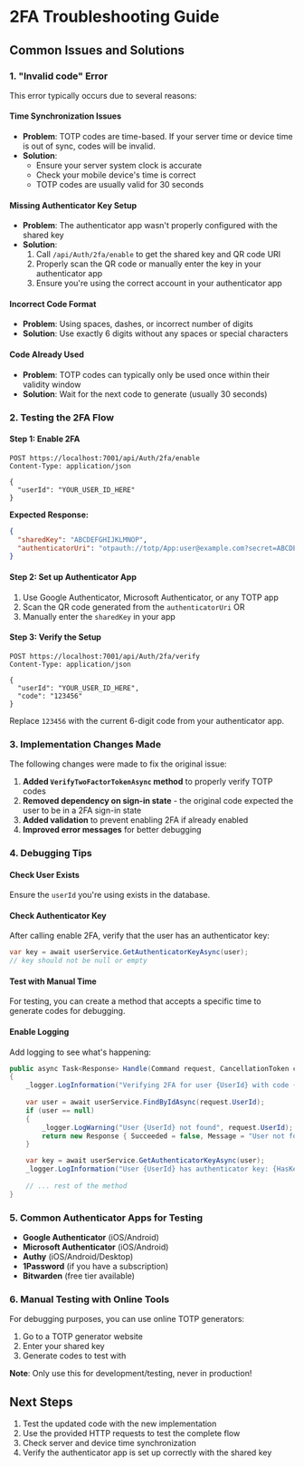 # 2FA Troubleshooting Guide

## Common Issues and Solutions

### 1. "Invalid code" Error

This error typically occurs due to several reasons:

#### **Time Synchronization Issues**
- **Problem**: TOTP codes are time-based. If your server time or device time is out of sync, codes will be invalid.
- **Solution**: 
  - Ensure your server system clock is accurate
  - Check your mobile device's time is correct
  - TOTP codes are usually valid for 30 seconds

#### **Missing Authenticator Key Setup**
- **Problem**: The authenticator app wasn't properly configured with the shared key
- **Solution**: 
  1. Call `/api/Auth/2fa/enable` to get the shared key and QR code URI
  2. Properly scan the QR code or manually enter the key in your authenticator app
  3. Ensure you're using the correct account in your authenticator app

#### **Incorrect Code Format**
- **Problem**: Using spaces, dashes, or incorrect number of digits
- **Solution**: Use exactly 6 digits without any spaces or special characters

#### **Code Already Used**
- **Problem**: TOTP codes can typically only be used once within their validity window
- **Solution**: Wait for the next code to generate (usually 30 seconds)

### 2. Testing the 2FA Flow

#### **Step 1: Enable 2FA**
```http
POST https://localhost:7001/api/Auth/2fa/enable
Content-Type: application/json

{
  "userId": "YOUR_USER_ID_HERE"
}
```

**Expected Response:**
```json
{
  "sharedKey": "ABCDEFGHIJKLMNOP",
  "authenticatorUri": "otpauth://totp/App:user@example.com?secret=ABCDEFGHIJKLMNOP&issuer=App"
}
```

#### **Step 2: Set up Authenticator App**
1. Use Google Authenticator, Microsoft Authenticator, or any TOTP app
2. Scan the QR code generated from the `authenticatorUri` OR
3. Manually enter the `sharedKey` in your app

#### **Step 3: Verify the Setup**
```http
POST https://localhost:7001/api/Auth/2fa/verify
Content-Type: application/json

{
  "userId": "YOUR_USER_ID_HERE",
  "code": "123456"
}
```

Replace `123456` with the current 6-digit code from your authenticator app.

### 3. Implementation Changes Made

The following changes were made to fix the original issue:

1. **Added `VerifyTwoFactorTokenAsync` method** to properly verify TOTP codes
2. **Removed dependency on sign-in state** - the original code expected the user to be in a 2FA sign-in state
3. **Added validation** to prevent enabling 2FA if already enabled
4. **Improved error messages** for better debugging

### 4. Debugging Tips

#### **Check User Exists**
Ensure the `userId` you're using exists in the database.

#### **Check Authenticator Key**
After calling enable 2FA, verify that the user has an authenticator key:
```csharp
var key = await userService.GetAuthenticatorKeyAsync(user);
// key should not be null or empty
```

#### **Test with Manual Time**
For testing, you can create a method that accepts a specific time to generate codes for debugging.

#### **Enable Logging**
Add logging to see what's happening:
```csharp
public async Task<Response> Handle(Command request, CancellationToken cancellationToken)
{
    _logger.LogInformation("Verifying 2FA for user {UserId} with code {Code}", request.UserId, request.Code);
    
    var user = await userService.FindByIdAsync(request.UserId);
    if (user == null)
    {
        _logger.LogWarning("User {UserId} not found", request.UserId);
        return new Response { Succeeded = false, Message = "User not found." };
    }

    var key = await userService.GetAuthenticatorKeyAsync(user);
    _logger.LogInformation("User {UserId} has authenticator key: {HasKey}", request.UserId, !string.IsNullOrEmpty(key));
    
    // ... rest of the method
}
```

### 5. Common Authenticator Apps for Testing

- **Google Authenticator** (iOS/Android)
- **Microsoft Authenticator** (iOS/Android)
- **Authy** (iOS/Android/Desktop)
- **1Password** (if you have a subscription)
- **Bitwarden** (free tier available)

### 6. Manual Testing with Online Tools

For debugging purposes, you can use online TOTP generators:
1. Go to a TOTP generator website
2. Enter your shared key
3. Generate codes to test with

**Note**: Only use this for development/testing, never in production!

## Next Steps

1. Test the updated code with the new implementation
2. Use the provided HTTP requests to test the complete flow
3. Check server and device time synchronization
4. Verify the authenticator app is set up correctly with the shared key
